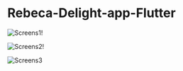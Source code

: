 # Rebeca-Delight-app-Flutter

![Screens1](https://user-images.githubusercontent.com/85859698/234075330-d2c028f6-0699-44fd-bc01-dc3f017b2ffa.png)!

![Screens2](https://user-images.githubusercontent.com/85859698/234075344-aaba8c55-7b19-4bb3-b2f8-0d1f7c9b9ccd.png)!

![Screens3](https://user-images.githubusercontent.com/85859698/234075350-a02bb2f9-8e5b-48f6-8982-2e035be05a15.png)
